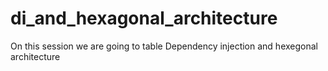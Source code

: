 # di_and_hexagonal_architecture
On this session we are going to table Dependency injection and hexegonal architecture
